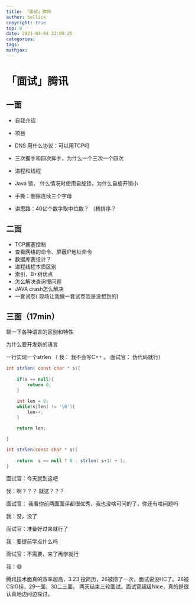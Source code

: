 ```yaml
---
title: 「面试」腾讯
author: bellick
copyright: true
top: 0
date: 2021-04-04 22:09:25
categories:
tags:
mathjax:
---
```


# 「面试」腾讯

## 一面

* 自我介绍

* 项目

* DNS 用什么协议：可以用TCP吗

* 三次握手和四次挥手，为什么一个三次一个四次

* 进程和线程

* Java 锁， 什么情况时使用自旋锁，为什么自旋开销小

* 手撕：删除连续三个字母

* 讲思路：40亿个数字取中位数？ （桶排序？

## 二面

- TCP拥塞控制
- 查看网络的命令、屏蔽IP地址命令
- 数据库表设计？
- 进程线程本质区别
- 索引，B+树优点
- 怎么解决查询慢问题
- JAVA crash怎么解决
- 一套试卷( 现场让我做一套试卷我是没想到的)

## 三面（17min）

聊一下各种语言的区别和特性

为什么要开发新的语言

一行实现一个strlen	（ 我： 我不会写C++ 。 面试官： 伪代码就行）

```java
int strlen( const char * s){
	
	if(s == null){
		return 0;
	}

	int len = 0;
	while(s[len] != '\0'){
		len++;
	}

	return len;

}

int strlen(const char * s){
	
	return  s == null ? 0 : strlen( s+1) + 1; 
}
```



面试官：今天就到这吧

我：啊？？？ 就这？？？

面试官： 我看你前两面面评都很优秀，我也没啥可问的了，你还有啥问题吗

我：没，没了

面试官：准备好过来就行了

我：要提前学点什么吗

面试官：不需要，来了再学就行

我：😅



腾讯技术面真的效率超高，3.23 投简历，26被捞了一次，面试说没HC了。28被CSIG捞，29一面，30二三面。 两天结束三轮面试。面试官超级Nice，真的是很认真地边问边探讨。